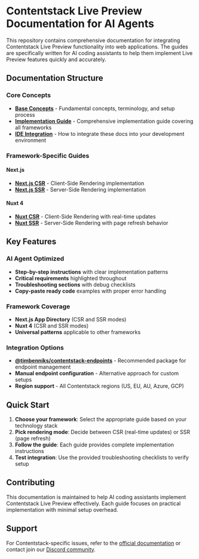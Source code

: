 # Contentstack Live Preview Documentation for AI Agents

This repository contains comprehensive documentation for integrating Contentstack Live Preview functionality into web applications. The guides are specifically written for AI coding assistants to help them implement Live Preview features quickly and accurately.

## Documentation Structure

### Core Concepts

- **[Base Concepts](01-live-preview-base-concepts.md)** - Fundamental concepts, terminology, and setup process
- **[Implementation Guide](02-live-preview-implementation.md)** - Comprehensive implementation guide covering all frameworks
- **[IDE Integration](07-ide-integration.md)** - How to integrate these docs into your development environment

### Framework-Specific Guides

#### Next.js

- **[Next.js CSR](live-preview-next-csr.md)** - Client-Side Rendering implementation
- **[Next.js SSR](live-preview-next-ssr.md)** - Server-Side Rendering implementation

#### Nuxt 4

- **[Nuxt CSR](live-preview-nuxt-csr.md)** - Client-Side Rendering with real-time updates
- **[Nuxt SSR](live-preview-nuxt-ssr.md)** - Server-Side Rendering with page refresh behavior

## Key Features

### AI Agent Optimized

- **Step-by-step instructions** with clear implementation patterns
- **Critical requirements** highlighted throughout
- **Troubleshooting sections** with debug checklists
- **Copy-paste ready code** examples with proper error handling

### Framework Coverage

- **Next.js App Directory** (CSR and SSR modes)
- **Nuxt 4** (CSR and SSR modes)
- **Universal patterns** applicable to other frameworks

### Integration Options

- **[@timbenniks/contentstack-endpoints](https://www.npmjs.com/package/@timbenniks/contentstack-endpoints)** - Recommended package for endpoint management
- **Manual endpoint configuration** - Alternative approach for custom setups
- **Region support** - All Contentstack regions (US, EU, AU, Azure, GCP)

## Quick Start

1. **Choose your framework**: Select the appropriate guide based on your technology stack
2. **Pick rendering mode**: Decide between CSR (real-time updates) or SSR (page refresh)
3. **Follow the guide**: Each guide provides complete implementation instructions
4. **Test integration**: Use the provided troubleshooting checklists to verify setup

## Contributing

This documentation is maintained to help AI coding assistants implement Contentstack Live Preview effectively. Each guide focuses on practical implementation with minimal setup overhead.

## Support

For Contentstack-specific issues, refer to the [official documentation](https://www.contentstack.com/docs/developers/set-up-live-preview) or contact join our [Discord community](https://community.contentstack.com).
